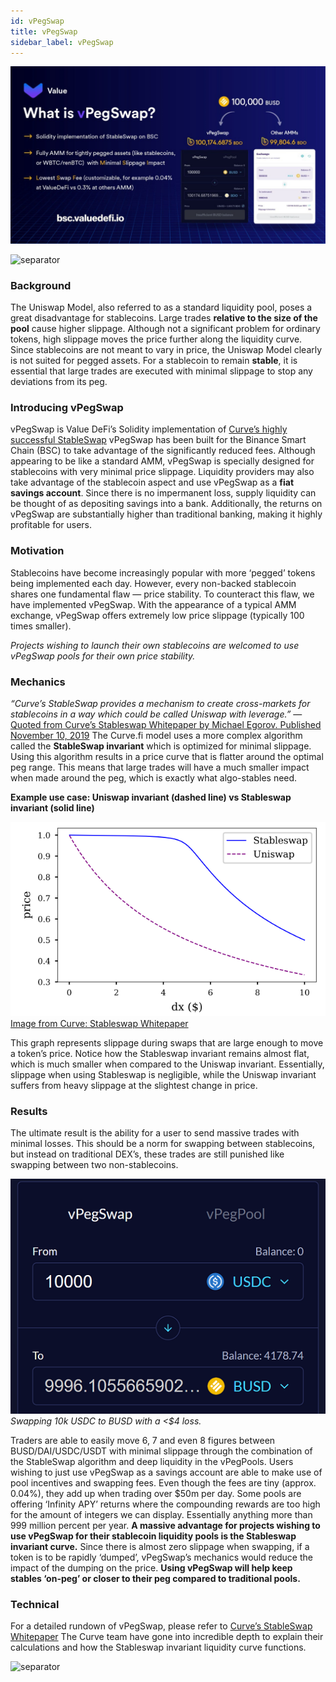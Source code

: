```yaml
---
id: vPegSwap
title: vPegSwap
sidebar_label: vPegSwap
---
```


![vpegswap](../img/vPegSwap1.png)

![separator](../img/seperator.png)

### Background
The Uniswap Model, also referred to as a standard liquidity pool, poses a great disadvantage for stablecoins.
Large trades **relative to the size of the pool** cause higher slippage.
Although not a significant problem for ordinary tokens, high slippage moves the price further along the liquidity curve. 
Since stablecoins are not meant to vary in price, the Uniswap Model clearly is not suited for pegged assets.
For a stablecoin to remain **stable**, it is essential that large trades are executed with minimal slippage to stop any deviations from its peg.

### Introducing vPegSwap

vPegSwap is Value DeFi’s Solidity implementation of [Curve’s highly successful StableSwap](https://curve.fi/files/stableswap-paper.pdf)
vPegSwap has been built for the Binance Smart Chain (BSC) to take advantage of the significantly reduced fees. 
Although appearing to be like a standard AMM, vPegSwap is specially designed for stablecoins with very minimal price slippage.
Liquidity providers may also take advantage of the stablecoin aspect and use vPegSwap as a **fiat savings account**.
Since there is no impermanent loss, supply liquidity can be thought of as depositing savings into a bank. 
Additionally, the returns on vPegSwap are substantially higher than traditional banking, making it highly profitable for users.

### Motivation

Stablecoins have become increasingly popular with more ‘pegged’ tokens being implemented each day.
However, every non-backed stablecoin shares one fundamental flaw — price stability.
To counteract this flaw, we have implemented vPegSwap. With the appearance of a typical AMM exchange, vPegSwap offers extremely low price slippage (typically 100 times smaller). 

_Projects wishing to launch their own stablecoins are welcomed to use vPegSwap pools for their own price stability._ 

### Mechanics

_“Curve’s StableSwap provides a mechanism to create cross-markets for stablecoins in a way which could be called Uniswap with leverage.”_
— [Quoted from Curve’s Stableswap Whitepaper by Michael Egorov. Published November 10, 2019](https://curve.fi/files/stableswap-paper.pdf)
The Curve.fi model uses a more complex algorithm called the **StableSwap invariant** which is optimized for minimal slippage.
Using this algorithm results in a price curve that is flatter around the optimal peg range.
This means that large trades will have a much smaller impact when made around the peg, which is exactly what algo-stables need.

**Example use case: Uniswap invariant (dashed line) vs Stableswap invariant (solid line)**

![vpegswap](../img/vPegSwap2.png)
[Image from Curve: Stableswap Whitepaper](https://curve.fi/files/stableswap-paper.pdf)

This graph represents slippage during swaps that are large enough to move a token’s price.
Notice how the Stableswap invariant remains almost flat, which is much smaller when compared to the Uniswap invariant.
Essentially, slippage when using Stableswap is negligible, while the Uniswap invariant suffers from heavy slippage at the slightest change in price.

### Results
The ultimate result is the ability for a user to send massive trades with minimal losses.
This should be a norm for swapping between stablecoins, but instead on traditional DEX’s, these trades are still punished like swapping between two non-stablecoins.

![vpegswap](../img/vPegSwap3.png)
_Swapping 10k USDC to BUSD with a <$4 loss._

Traders are able to easily move 6, 7 and even 8 figures between BUSD/DAI/USDC/USDT with minimal slippage through the combination of the StableSwap algorithm and deep liquidity in the vPegPools.
Users wishing to just use vPegSwap as a savings account are able to make use of pool incentives and swapping fees. Even though the fees are tiny (approx. 0.04%), they add up when trading over $50m per day. Some pools are offering ‘Infinity APY’ returns where the compounding rewards are too high for the amount of integers we can display. Essentially anything more than 999 million percent per year.
**A massive advantage for projects wishing to use vPegSwap for their stablecoin liquidity pools is the Stableswap invariant curve.**
Since there is almost zero slippage when swapping, if a token is to be rapidly ‘dumped’, vPegSwap’s mechanics would reduce the impact of the dumping on the price. 
**Using vPegSwap will help keep stables ‘on-peg’ or closer to their peg compared to traditional pools.**

### Technical

For a detailed rundown of vPegSwap, please refer to [Curve’s StableSwap Whitepaper](https://curve.fi/files/stableswap-paper.pdf)
The Curve team have gone into incredible depth to explain their calculations and how the Stableswap invariant liquidity curve functions.

![separator](../img/seperator.png)

